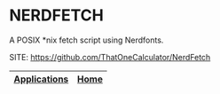# NERDFETCH

 A POSIX *nix fetch script using Nerdfonts.

 SITE: https://github.com/ThatOneCalculator/NerdFetch

 | [Applications](https://portable-linux-apps.github.io/apps.html) | [Home](https://portable-linux-apps.github.io)
 | --- | --- |
